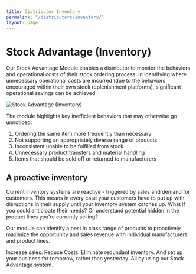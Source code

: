 ```yaml
---
title: Distributor Inventory
permalink: "/distributors/inventory/"
layout: page
---
```


# Stock Advantage (Inventory)

Our Stock Advantage Module enables a distributor to monitor the behaviors and operational costs of their stock ordering process. In identifying where unnecessary operational costs are incurred (due to the behaviors encouraged within their own stock replenishment platforms), significant operational savings can be achieved.  

<div class="bg-white text-xs-center p-3 my-3">
  <img src="/uploads/inventory-overview.png" alt="Stock Advantage (Inventory)">
</div>

The module highlights key inefficient behaviors that may otherwise go unnoticed:

1.  Ordering the same item more frequently than necessary
2.  Not supporting an appropriately diverse range of products
3.  Inconsistent unable to be fulfilled from stock
4.  Unnecessary product transfers and material handling
5.  Items that should be sold off or returned to manufacturers

<h2 class="color-orange mt-2">A proactive inventory</h2>

Current inventory systems are reactive - triggered by sales and demand for customers. This means in every case your customers have to put up with disruptions in their supply until your inventory system catches up. What if you could anticipate their needs? Or understand potential hidden in the product lines you're currently selling?

Our module can identify a best in class range of products to proactively maximize the opportunity and sales revenue with individual manufacturers and product lines.

Increase sales. Reduce Costs. Eliminate redundant inventory. And set up your business for tomorrow, rather than yesterday. All by using our Stock Advantage system.
